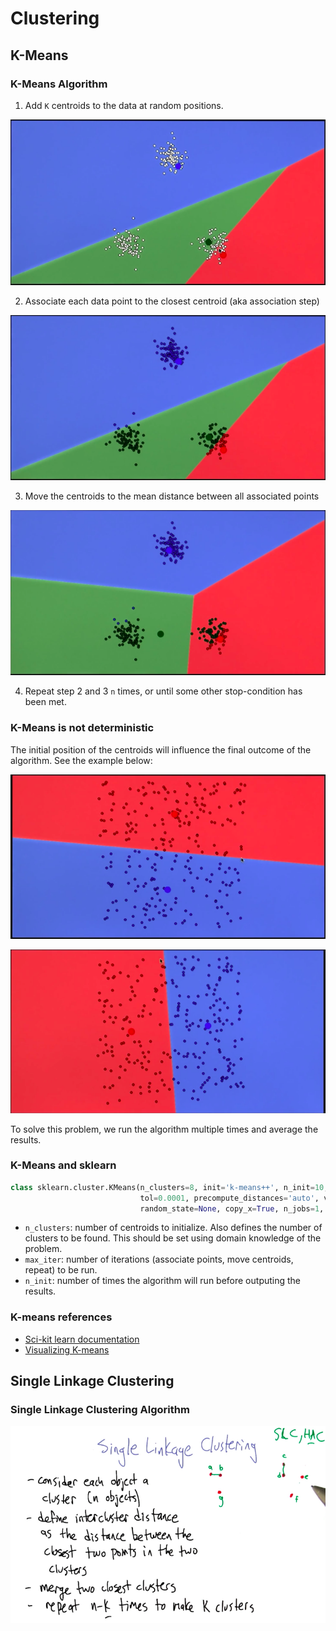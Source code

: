 # Clustering

## K-Means

### K-Means Algorithm

1. Add `K` centroids to the data at random positions.

![Add centroids](images/add-centroids.png)

2. Associate each data point to the closest centroid (aka association step)

![Associate step](images/associate-step.png)

3. Move the centroids to the mean distance between all associated points

![Move centroids](images/move-centroids.png)

4. Repeat step 2 and 3 `n` times, or until some other stop-condition has been met.

### K-Means is not deterministic

The initial position of the centroids will influence the final outcome of the algorithm. See the example below:

![uniform 1](images/uniform-1.png)

![uniform 2](images/uniform-2.png)

To solve this problem, we run the algorithm multiple times and average the results.

### K-Means and sklearn

```python
class sklearn.cluster.KMeans(n_clusters=8, init='k-means++', n_init=10, max_iter=300, 
                             tol=0.0001, precompute_distances='auto', verbose=0, 
                             random_state=None, copy_x=True, n_jobs=1, algorithm='auto')
```

- `n_clusters`: number of centroids to initialize. Also defines the number of clusters to be found. This should be set using domain knowledge of the problem.
- `max_iter`: number of iterations (associate points, move centroids, repeat) to be run.
- `n_init`: number of times the algorithm will run before outputing the results.

### K-means references
- [Sci-kit learn documentation](http://scikit-learn.org/stable/modules/generated/sklearn.cluster.KMeans.html)
- [Visualizing K-means](https://www.naftaliharris.com/blog/visualizing-k-means-clustering/)


## Single Linkage Clustering

### Single Linkage Clustering Algorithm

![Single Linkage Clustering](images/slc.png)